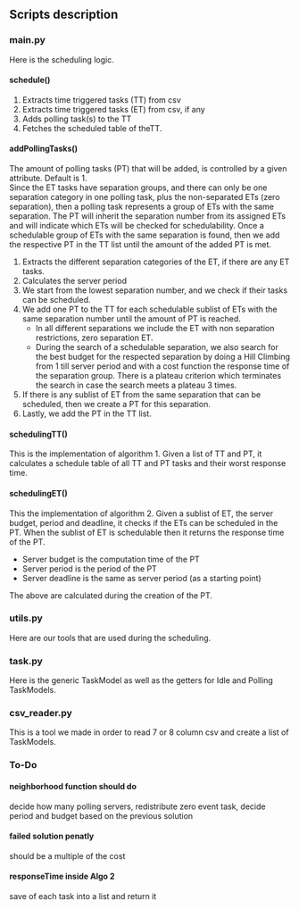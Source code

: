 ## Scripts description
### main.py
Here is the scheduling logic.

#### schedule()
1. Extracts time triggered tasks (TT) from csv
2. Extracts time triggered tasks (ET) from csv, if any
3. Adds polling task(s) to the TT
4. Fetches the scheduled table of theTT.

#### addPollingTasks()
The amount of polling tasks (PT) that will be added, is controlled by a given attribute. Default is 1. <br>
Since the ET tasks have separation groups, and there can only be one separation category in one polling task, plus the non-separated ETs (zero separation), then a polling task represents a group of ETs with the same separation. 
The PT will inherit the separation number from its assigned ETs and will indicate which ETs will be checked for schedulability. 
Once a schedulable group of ETs with the same separation is found, then we add the respective PT in the TT list until the amount of the added PT is met.
1. Extracts the different separation categories of the ET, if there are any ET tasks.
2. Calculates the server period
3. We start from the lowest separation number, and we check if their tasks can be scheduled.
4. We add one PT to the TT for each schedulable sublist of ETs with the same separation number until the amount of PT is reached.
   - In all different separations we include the ET with non separation restrictions, zero separation ET. 
   - During the search of a schedulable separation, we also search for the best budget for the respected separation 
   by doing a Hill Climbing from 1 till server period and with a cost function the response time of the separation group. 
   There is a plateau criterion which terminates the search in case the search meets a plateau 3 times.
5. If there is any sublist of ET from the same separation that can be scheduled, then we create a PT for this separation.
6. Lastly, we add the PT in the TT list.

#### schedulingTT()
This is the implementation of algorithm 1.
Given a list of TT and PT, it calculates a schedule table of all TT and PT tasks and their worst response time.

#### schedulingET()
This the implementation of algorithm 2. 
Given a sublist of ET, the server budget, period and deadline, it checks if the ETs can be scheduled in the PT.
When the sublist of ET is schedulable then it returns the response time of the PT.
- Server budget is the computation time of the PT
- Server period is the period of the PT
- Server deadline is the same as server period (as a starting point)

The above are calculated during the creation of the PT.

### utils.py
Here are our tools that are used during the scheduling.

### task.py
Here is the generic TaskModel as well as the getters for Idle and Polling TaskModels.

### csv_reader.py
This is a tool we made in order to read 7 or 8 column csv and create a list of TaskModels.

### To-Do
#### neighborhood function should do 
decide how many polling servers, redistribute zero event task, decide period and budget based on the previous solution
#### failed solution penatly 
should be a multiple of the cost
#### responseTime inside Algo 2 
save of each task into a list and return it 